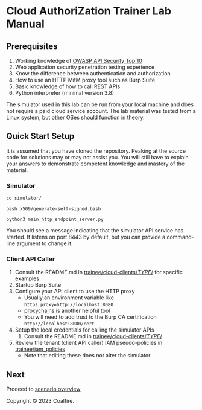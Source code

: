 # Cloud AuthoriZation Trainer Lab Manual

## Prerequisites

1. Working knowledge of [OWASP API Security Top 10](https://owasp.org/www-project-api-security/)
1. Web application security penetration testing experience
1. Know the difference between authentication and authorization
1. How to use an HTTP MitM proxy tool such as Burp Suite
1. Basic knowledge of how to call REST APIs
1. Python interpreter (minimal version 3.8)

The simulator used in this lab can be run from your local machine and does not require a paid cloud service account. The lab material was tested from a Linux system, but other OSes should function in theory.

## Quick Start Setup

It is assumed that you have cloned the repository. Peaking at the source code for solutions may or may not assist you. You will still have to explain your answers to demonstrate competent knowledge and mastery of the material.

### Simulator

```
cd simulator/

bash x509/generate-self-signed.bash

python3 main_http_endpoint_server.py
```

You should see a message indicating that the simulator API service has started. It listens on port 8443 by default, but you can provide a command-line argument to change it.

### Client API Caller

1. Consult the README.md in [trainee/cloud-clients/_TYPE_/](../../trainee/cloud-clients/) for specific examples
1. Startup Burp Suite
1. Configure your API client to use the HTTP proxy
   * Usually an environment variable like `https_proxy=http://localhost:8080`
   * [proxychains](http://proxychains.net/) is another helpful tool
   * You will need to add trust to the Burp CA certification `http://localhost:8080/cert`
1. Setup the local credentials for calling the simulator APIs
   1. Consult the README.md in [trainee/cloud-clients/_TYPE_/](../../trainee/cloud-clients/)
1. Review the tenant (client API caller) IAM pseudo-policies in [trainee/iam_policies](../../trainee/iam_policies)
   * Note that editing these does not alter the simulator

## Next

Proceed to [scenario overview](./scenarios/00-overview_lab_scenarios.md)

Copyright © 2023 Coalfire.
